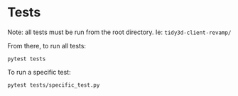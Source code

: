 # Tests

Note: all tests must be run from the root directory.
Ie: `tidy3d-client-revamp/`

From there, to run all tests:

`pytest tests`

To run a specific test:

`pytest tests/specific_test.py`

